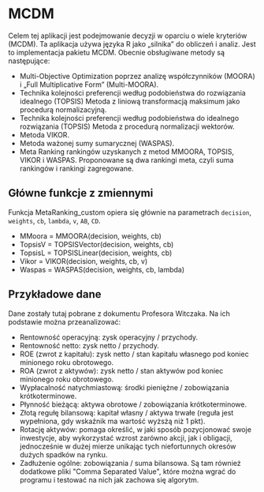 # **MCDM**
Celem tej aplikacji jest podejmowanie decyzji w oparciu o wiele kryteriów (MCDM). Ta aplikacja używa języka R jako „silnika” do obliczeń i analiz. Jest to implementacja pakietu MCDM.
Obecnie obsługiwane metody są następujące:

* Multi-Objective Optimization poprzez analizę współczynników (MOORA) i „Full Multiplicative Form” (Multi-MOORA).
* Technika kolejności preferencji według podobieństwa do rozwiązania idealnego (TOPSIS) Metoda z liniową transformacją maksimum jako procedurą normalizacyjną.
* Technika kolejności preferencji według podobieństwa do idealnego rozwiązania (TOPSIS) Metoda z procedurą normalizacji wektorów.
* Metoda VIKOR.
* Metoda ważonej sumy sumarycznej (WASPAS).
* Meta Ranking rankingów uzyskanych z metod MMOORA, TOPSIS, VIKOR i WASPAS. Proponowane są dwa rankingi meta, czyli suma rankingów i rankingi zagregowane.

## Główne funkcje z zmiennymi

Funkcja MetaRanking_custom opiera się głównie na parametrach `decision`, `weights`, `cb`, `lambda`, `v`, `AB`, `CD`.
- MMoora = MMOORA(decision, weights, cb)
- TopsisV = TOPSISVector(decision, weights, cb)
- TopsisL = TOPSISLinear(decision, weights, cb)
- Vikor = VIKOR(decision, weights, cb, v)
- Waspas = WASPAS(decision, weights, cb, lambda)

## Przykładowe dane
Dane zostały tutaj pobrane z dokumentu Profesora Witczaka. Na ich podstawie można przeanalizować:
- Rentowność operacyjną: zysk operacyjny / przychody.
- Rentowność netto: zysk netto / przychody.
- ROE (zwrot z kapitału): zysk netto / stan kapitału własnego pod koniec minionego roku obrotowego.
- ROA (zwrot z aktywów): zysk netto / stan aktywów pod koniec minionego roku obrotowego.
- Wypłacalność natychmiastową: środki pieniężne / zobowiązania krótkoterminowe.
- Płynność bieżącą: aktywa obrotowe / zobowiązania krótkoterminowe.
- Złotą regułę bilansową: kapitał własny / aktywa trwałe (reguła jest wypełniona, gdy wskaźnik ma wartość wyżsżą niż 1 pkt).
- Rotację aktywów: pomaga określić, w jaki sposób pozycjonować swoje inwestycje, aby wykorzystać wzrost zarówno akcji, jak i obligacji, jednocześnie w dużej mierze unikając tych niefortunnych okresów dużych spadków na rynku.
- Zadłużenie ogólne: zobowiązania / suma bilansowa.
Są tam również dodatkowe pliki "Comma Separated Value", które można wgrać do programu i testować na nich jak zachowa się algorytm.
